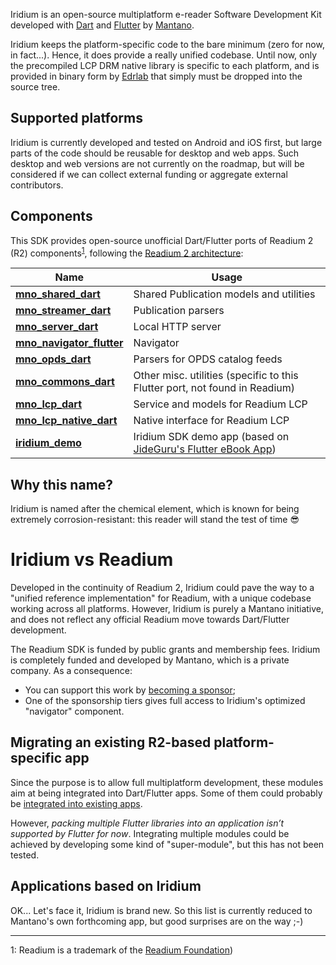 Iridium is an open-source multiplatform e-reader Software Development Kit developed with [Dart](https://dart.dev/)
and [Flutter](https://flutter.dev/) by [Mantano](https://www.mantano.com).

Iridium keeps the platform-specific code to the bare minimum (zero for now, in fact...). Hence, it does provide a really
unified codebase. Until now, only the precompiled LCP DRM native library is specific to each platform, and is provided
in binary form by [Edrlab](https://edrlab.org) that simply must be dropped into the source tree.

## Supported platforms

Iridium is currently developed and tested on Android and iOS first, but large parts of the code should be reusable for
desktop and web apps. Such desktop and web versions are not currently on the roadmap, but will be considered if we can
collect external funding or aggregate external contributors.

## Components

This SDK provides open-source unofficial Dart/Flutter ports of Readium 2 (R2)
components<sup>[1](#readium_foundation)</sup>, following
the [Readium 2 architecture](https://github.com/readium/architecture):

| Name                                                                          | Usage                                                                       |
|-------------------------------------------------------------------------------|-----------------------------------------------------------------------------|
| [**mno_shared_dart**](https://github.com/Mantano/mno_shared_dart)             | Shared Publication models and utilities                                     |
| [**mno_streamer_dart**](https://github.com/Mantano/mno_streamer_dart)         | Publication parsers                                                         |
| [**mno_server_dart**](https://github.com/Mantano/mno_server_dart)             | Local HTTP server                                                           |
| [**mno_navigator_flutter**](https://github.com/Mantano/mno_navigator_flutter) | Navigator                                                                   |
| [**mno_opds_dart**](https://github.com/Mantano/mno_opds_dart)                 | Parsers for OPDS catalog feeds                                              |
| [**mno_commons_dart**](https://github.com/Mantano/mno_commons_dart)           | Other misc. utilities (specific to this Flutter port, not found in Readium) |
| [**mno_lcp_dart**](https://github.com/Mantano/mno_lcp_dart)                   | Service and models for Readium LCP                                          |
| [**mno_lcp_native_dart**](https://github.com/Mantano/mno_lcp_native_dart)     | Native interface for Readium LCP                                            |
| [**iridium_demo**](https://github.com/Mantano/iridium/tree/develop/app)          | Iridium SDK demo app (based on [JideGuru's Flutter eBook App](https://github.com/JideGuru/FlutterEbookApp))                |

## Why this name?

Iridium is named after the chemical element, which is known for being extremely corrosion-resistant: this reader will
stand the test of time 😎

# Iridium vs Readium

Developed in the continuity of Readium 2, Iridium could pave the way to a "unified reference implementation" for
Readium, with a unique codebase working across all platforms. However, Iridium is purely a Mantano initiative, and does
not reflect any official Readium move towards Dart/Flutter development.

The Readium SDK is funded by public grants and membership fees. Iridium is completely funded and developed by Mantano,
which is a private company. As a consequence:

- You can support this work by [becoming a sponsor](https://github.com/sponsors/Mantano);
- One of the sponsorship tiers gives full access to Iridium's optimized "navigator" component.

## Migrating an existing R2-based platform-specific app

Since the purpose is to allow full multiplatform development, these modules aim at being integrated into Dart/Flutter
apps. Some of them could probably be [integrated into existing apps](https://flutter.dev/docs/development/add-to-app).

However, *packing multiple Flutter libraries into an application isn’t supported by Flutter for now*. Integrating
multiple modules could be achieved by developing some kind of "super-module", but this has not been tested.

## Applications based on Iridium

OK... Let's face it, Iridium is brand new. So this list is currently reduced to Mantano's own forthcoming app, but good
surprises are on the way ;-)


-----------
<a name="readium_foundation">1</a>: Readium is a trademark of the [Readium Foundation](https://readium.org/))
